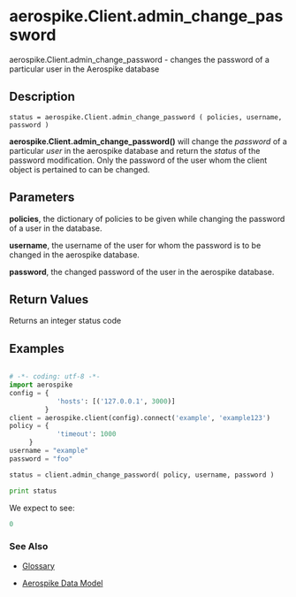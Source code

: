 
# aerospike.Client.admin_change_password

aerospike.Client.admin_change_password - changes the password of a particular user in the Aerospike database

## Description

```
status = aerospike.Client.admin_change_password ( policies, username, password )

```

**aerospike.Client.admin_change_password()** will change the *password* of a particular *user* in the aerospike database and return the *status* of the password modification. Only the password of the user whom the client object is pertained to can be changed.

## Parameters

**policies**, the dictionary of policies to be given while changing the password of a user in the database.   

**username**, the username of the user for  whom the password is to be changed in the aerospike database.

**password**, the changed password of the user in the aerospike database.

## Return Values
Returns an integer status code

## Examples

```python

# -*- coding: utf-8 -*-
import aerospike
config = {
            'hosts': [('127.0.0.1', 3000)]
         }
client = aerospike.client(config).connect('example', 'example123')
policy = {
            'timeout': 1000
	 }
username = "example"
password = "foo"

status = client.admin_change_password( policy, username, password )

print status

```

We expect to see:

```python
0
```



### See Also



- [Glossary](http://www.aerospike.com/docs/guide/glossary.html)

- [Aerospike Data Model](http://www.aerospike.com/docs/architecture/data-model.html)
